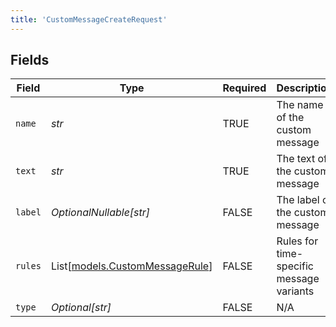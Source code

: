 ```yaml
---
title: 'CustomMessageCreateRequest'
---
```



## Fields

| Field                                                            | Type                                                             | Required                                                         | Description                                                      |
| ---------------------------------------------------------------- | ---------------------------------------------------------------- | ---------------------------------------------------------------- | ---------------------------------------------------------------- |
| `name`                                                           | *str*                                                            | TRUE                                               | The name of the custom message                                   |
| `text`                                                           | *str*                                                            | TRUE                                               | The text of the custom message                                   |
| `label`                                                          | *OptionalNullable[str]*                                          | FALSE                                               | The label of the custom message                                  |
| `rules`                                                          | List[[models.CustomMessageRule](../models/custommessagerule.md)] | FALSE                                               | Rules for time-specific message variants                         |
| `type`                                                           | *Optional[str]*                                                  | FALSE                                               | N/A                                                              |
